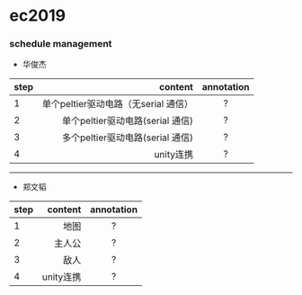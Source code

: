 # ec2019

### schedule management

- 华俊杰

| step        | content                                 |  annotation  |
| --------    | -----:                                  | :----: |
| 1           | 单个peltier驱动电路（无serial 通信）      |   ?    |
| 2           | 单个peltier驱动电路(serial 通信)         |    ?   |
| 3           | 多个peltier驱动电路(serial 通信)          |    ?   |
| 4           | unity连携                                |   ?    |


---

- 郑文韬

| step        | content    |  annotation  |
| --------    | -----:     | :----: |
| 1           | 地图       |   ?    |
| 2           | 主人公     |  ?     |
| 3           | 敌人       |     ?  |
| 4           | unity连携  |    ?   |